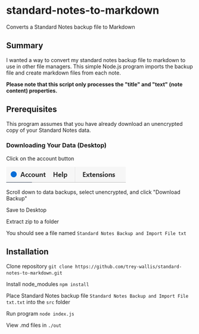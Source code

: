 # standard-notes-to-markdown
Converts a Standard Notes backup file to Markdown

## Summary
I wanted a way to convert my standard notes backup file to markdown to use in other file managers.
This simple Node.js program imports the backup file and create markdown files from each note.

**Please note that this script only processes the "title" and "text" (note content) properties.**

## Prerequisites
This program assumes that you have already download an unencrypted copy of your Standard Notes data.

### Downloading Your Data (Desktop)

Click on the account button

![alt text](/img/img-1.png)

Scroll down to data backups, select unencrypted, and click "Download Backup"

Save to Desktop

Extract zip to a folder

You should see a file named `Standard Notes Backup and Import File txt`

## Installation
Clone repository
`git clone https://github.com/trey-wallis/standard-notes-to-markdown.git`

Install node_modules
`npm install`

Place Standard Notes backup file `Standard Notes Backup and Import File txt.txt` into the `src` folder

Run program
`node index.js`

View .md files in `./out`
